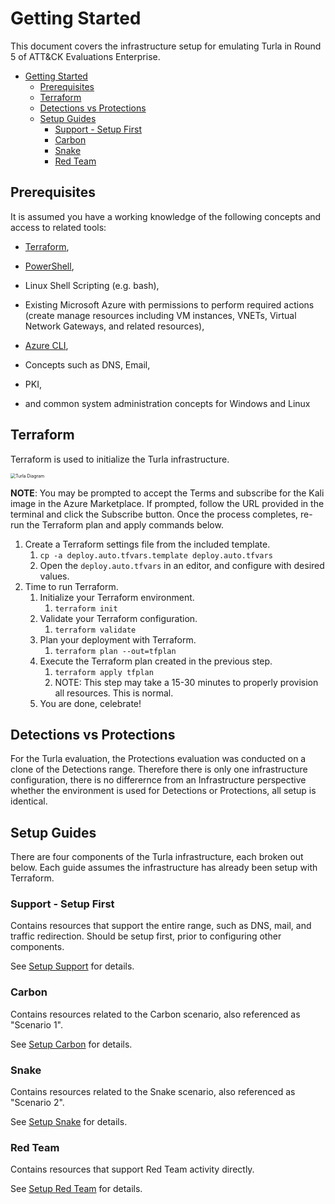 # Getting Started

This document covers the infrastructure setup for emulating Turla in Round 5 of ATT&CK Evaluations Enterprise.

- [Getting Started](#getting-started.)
  - [Prerequisites](#prerequisites.)
  - [Terraform](#terraform.)
  - [Detections vs Protections](#detections-vs-protections.)
  - [Setup Guides](#setup-guides.)
    - [Support - Setup First](#support---setup-first.)
    - [Carbon](#carbon.)
    - [Snake](#snake.)
    - [Red Team](#red-team.)

## Prerequisites

It is assumed you have a working knowledge of the following concepts and access to related tools:

* [Terraform](https://developer.hashicorp.com/terraform/downloads),

*  [PowerShell](https://learn.microsoft.com/en-us/powershell/),
*  Linux Shell Scripting (e.g. bash),
*  Existing Microsoft Azure with permissions to perform required actions (create manage resources including VM instances, VNETs, Virtual Network Gateways, and related resources),
*  [Azure CLI](https://learn.microsoft.com/en-us/cli/azure/install-azure-cli),
*  Concepts such as DNS, Email,
*  PKI,
*  and common system administration concepts for Windows and Linux

## Terraform

Terraform is used to initialize the Turla infrastructure.

<img src="assets/Turla-Infrastructure-Diagram.png" alt="Turla Diagram" style="zoom: 50%;" />

**NOTE**: You may be prompted to accept the Terms and subscribe for the Kali image in the Azure Marketplace. If prompted, follow the URL provided in the terminal and click the Subscribe button. Once the process completes, re-run the Terraform plan and apply commands below.

1. Create a Terraform settings file from the included template.
   1. `cp -a deploy.auto.tfvars.template deploy.auto.tfvars`
   2. Open the `deploy.auto.tfvars` in an editor, and configure with desired values.
2. Time to run Terraform.
   1. Initialize your Terraform environment.
      1. `terraform init`
   2. Validate your Terraform configuration.
      1. `terraform validate`
   3. Plan your deployment with Terraform.
      1. `terraform plan --out=tfplan`
   4. Execute the Terraform plan created in the previous step.
      1. `terraform apply tfplan`
      2. NOTE: This step may take a 15-30 minutes to properly provision all resources. This is normal.
   6. You are done, celebrate!

## Detections vs Protections

For the Turla evaluation, the Protections evaluation was conducted on a clone of the Detections range. Therefore there is only one infrastructure configuration, there is no differernce from an Infrastructure perspective whether the environment is used for Detections or Protections, all setup is identical.

## Setup Guides

There are four components of the Turla infrastructure, each broken out below. Each guide assumes the infrastructure has already been setup with Terraform.

### Support - Setup First

Contains resources that support the entire range, such as DNS, mail, and traffic redirection. Should be setup first, prior to configuring other components.

See [Setup Support](Setup-Support.md) for details.

### Carbon

Contains resources related to the Carbon scenario, also referenced as "Scenario 1".

See [Setup Carbon](Setup-Carbon.md)  for details.

### Snake

Contains resources related to the Snake scenario, also referenced as "Scenario 2".

See [Setup Snake](Setup-Snake.md) for details.

### Red Team

Contains resources that support Red Team activity directly.

See [Setup Red Team](Setup-RedTeam.md) for details.
